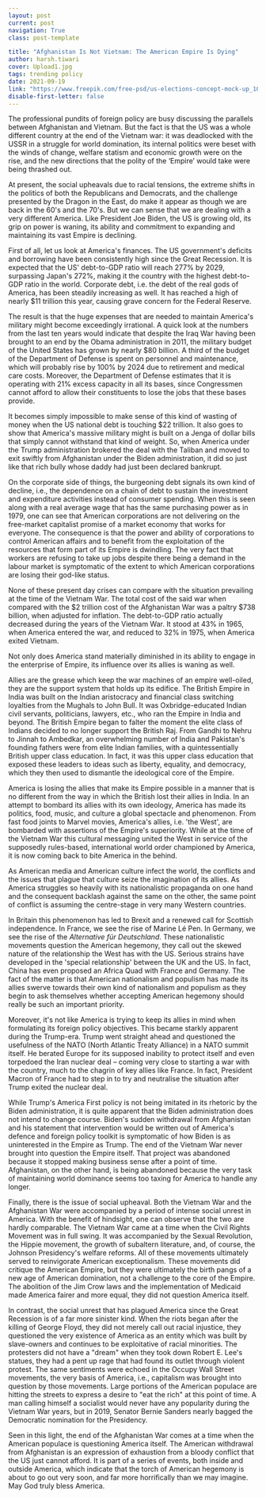 ```yaml
---
layout: post
current: post
navigation: True
class: post-template

title: "Afghanistan Is Not Vietnam: The American Empire Is Dying"
author: harsh.tiwari
cover: Upload1.jpg
tags: trending policy
date: 2021-09-19
link: "https://www.freepik.com/free-psd/us-elections-concept-mock-up_10891124.htm#query=joe%20biden&position=1"
disable-first-letter: false
---
```

<p>The professional pundits of foreign policy are busy discussing the parallels between Afghanistan and Vietnam. But the fact is that the US was a whole different country at the end of the Vietnam war: it was deadlocked with the USSR in a struggle for world domination, its internal politics were beset with the winds of change, welfare statism and economic growth were on the rise, and the new directions that the polity of the ‘Empire’ would take were being thrashed out.&nbsp;</p><p>At present, the social upheavals due to racial tensions, the extreme shifts in the politics of both the Republicans and Democrats, and the challenge presented by the Dragon in the East, do make it appear as though we are back in the 60's and the 70's. But we can sense that we are dealing with a very different America. Like President Joe Biden, the US is growing old, its grip on power is waning, its ability and commitment to expanding and maintaining its vast Empire is declining.&nbsp;</p><p>First of all, let us look at America's finances. The US government's deficits and borrowing have been consistently high since the Great Recession. It is expected that the US' debt-to-GDP ratio will reach 277% by 2029, surpassing Japan's 272%, making it the country with the highest debt-to-GDP ratio in the world. Corporate debt, i.e. the debt of the real gods of America, has been steadily increasing as well. It has reached a high of nearly $11 trillion this year, causing grave concern for the Federal Reserve.&nbsp;</p><p>The result is that the huge expenses that are needed to maintain America's military might become exceedingly irrational. A quick look at the numbers from the last ten years would indicate that despite the Iraq War having been brought to an end by the Obama administration in 2011, the military budget of the United States has grown by nearly $80 billion. A third of the budget of the Department of Defense is spent on personnel and maintenance, which will probably rise by 100% by 2024 due to retirement and medical care costs. Moreover, the Department of Defense estimates that it is operating with 21% excess capacity in all its bases, since Congressmen cannot afford to allow their constituents to lose the jobs that these bases provide.&nbsp;</p><p>It becomes simply impossible to make sense of this kind of wasting of money when the US national debt is touching $22 trillion. It also goes to show that America's massive military might is built on a Jenga of dollar bills that simply cannot withstand that kind of weight. So, when America under the Trump administration brokered the deal with the Taliban and moved to exit swiftly from Afghanistan under the Biden administration, it did so just like that rich bully whose daddy had just been declared bankrupt.&nbsp;</p><p>On the corporate side of things, the burgeoning debt signals its own kind of decline, i.e., the dependence on a chain of debt to sustain the investment and expenditure activities instead of consumer spending. When this is seen along with a real average wage that has the same purchasing power as in 1979, one can see that American corporations are not delivering on the free-market capitalist promise of a market economy that works for everyone. The consequence is that the power and ability of corporations to control American affairs and to benefit from the exploitation of the resources that form part of its Empire is dwindling. The very fact that workers are refusing to take up jobs despite there being a demand in the labour market is symptomatic of the extent to which American corporations are losing their god-like status.&nbsp;</p><p>None of these present day crises can compare with the situation prevailing at the time of the Vietnam War. The total cost of the said war when compared with the $2 trillion cost of the Afghanistan War was a paltry $738 billion, when adjusted for inflation. The debt-to-GDP ratio actually decreased during the years of the Vietnam War. It stood at 43% in 1965, when America entered the war, and reduced to 32% in 1975, when America exited Vietnam.&nbsp;</p><p>Not only does America stand materially diminished in its ability to engage in the enterprise of Empire, its influence over its allies is waning as well.&nbsp;</p><p>Allies are the grease which keep the war machines of an empire well-oiled, they are the support system that holds up its edifice. The British Empire in India was built on the Indian aristocracy and financial class switching loyalties from the Mughals to John Bull. It was Oxbridge-educated Indian civil servants, politicians, lawyers, etc., who ran the Empire in India and beyond. The British Empire began to falter the moment the elite class of Indians decided to no longer support the British Raj. From Gandhi to Nehru to Jinnah to Ambedkar, an overwhelming number of India and Pakistan's founding fathers were from elite Indian families, with a quintessentially British upper class education. In fact, it was this upper class education that exposed these leaders to ideas such as liberty, equality, and democracy, which they then used to dismantle the ideological core of the Empire.</p><p>America is losing the allies that make its Empire possible in a manner that is no different from the way in which the British lost their allies in India. In an attempt to bombard its allies with its own ideology, America has made its politics, food, music, and culture a global spectacle and phenomenon. From fast food joints to Marvel movies, America's allies, i.e. 'the West', are bombarded with assertions of the Empire's superiority. While at the time of the Vietnam War this cultural messaging united the West in service of the supposedly rules-based, international world order championed by America, it is now coming back to bite<em > </em>America in the behind.&nbsp;</p><p>As American media and American culture infect the world, the conflicts and the issues that plague that culture seize the imagination of its allies. As America struggles so heavily with its nationalistic propaganda on one hand and the consequent backlash against the same on the other, the same point of conflict is assuming the centre-stage in very many Western countries.&nbsp;</p><p>In Britain this phenomenon has led to Brexit and a renewed call for Scottish independence. In France, we see the rise of Marine Lé Pen. In Germany, we see the rise of the <em >Alternative für Deutschland</em>. These nationalistic movements question the American hegemony, they call out the skewed nature of the relationship the West has with the US. Serious strains have developed in the 'special relationship' between the UK and the US. In fact, China has even proposed an Africa Quad with France and Germany. The fact of the matter is that American nationalism and populism has made its allies swerve towards their own kind of nationalism and populism as they begin to ask themselves whether accepting American hegemony should really be such an important priority.&nbsp;</p><p>Moreover, it's not like America is trying to keep its allies in mind when formulating its foreign policy objectives. This became starkly apparent during the Trump-era. Trump went straight ahead and questioned the usefulness of the NATO (North Atlantic Treaty Alliance) in a NATO summit itself. He berated Europe for its supposed inability to protect itself and even torpedoed the Iran nuclear deal – coming very close to starting a war with the country, much to the chagrin of key allies like France. In fact, President Macron of France had to step in to try and neutralise the situation after Trump exited the nuclear deal.&nbsp;</p><p>While Trump's America First policy is not being imitated in its rhetoric by the Biden administration, it is quite apparent that the Biden administration does not intend to change course. Biden's sudden withdrawal from Afghanistan and his statement that intervention would be written out of America's defence and foreign policy toolkit is symptomatic of how Biden is as uninterested in the Empire as Trump. The end of the Vietnam War never brought into question the Empire itself. That project was abandoned because it stopped making business sense after a point of time. Afghanistan, on the other hand, is being abandoned because the very task of maintaining world dominance seems too taxing for America to handle any longer.&nbsp;</p><p>Finally, there is the issue of social upheaval. Both the Vietnam War and the Afghanistan War were accompanied by a period of intense social unrest in America. With the benefit of hindsight, one can observe that the two are hardly comparable. The Vietnam War came at a time when the Civil Rights Movement was in full swing. It was accompanied by the Sexual Revolution, the Hippie movement, the growth of subaltern literature, and, of course, the Johnson Presidency's welfare reforms. All of these movements ultimately served to reinvigorate American exceptionalism. These movements did critique the American Empire, but they were ultimately the birth pangs of a new age of American domination, not a challenge to the core of the Empire. The abolition of the Jim Crow laws and the implementation of Medicaid made America fairer and more equal, they did not question America itself.&nbsp;</p><p>In contrast, the social unrest that has plagued America since the Great Recession is of a far more sinister kind. When the riots began after the killing of George Floyd, they did not merely call out racial injustice, they questioned the very existence of America as an entity which was built by slave-owners and continues to be exploitative of racial minorities. The protesters did not have a "dream" when they took down Robert E. Lee's statues, they had a pent up rage that had found its outlet through violent protest. The same sentiments were echoed in the Occupy Wall Street movements, the very basis of America, i.e., capitalism was brought into question by those movements. Large portions of the American populace are hitting the streets to express a desire to "eat the rich" at this point of time. A man calling himself a socialist would never have any popularity during the Vietnam War years, but in 2019, Senator Bernie Sanders nearly bagged the Democratic nomination for the Presidency.&nbsp;</p><p>Seen in this light, the end of the Afghanistan War comes at a time when the American populace is questioning America itself. The American withdrawal from Afghanistan is an expression of exhaustion from a bloody conflict that the US just cannot afford. It is part of a series of events, both inside and outside America, which indicate that the torch of American hegemony is about to go out very soon, and far more horrifically than we may imagine. May God truly bless America.</p>